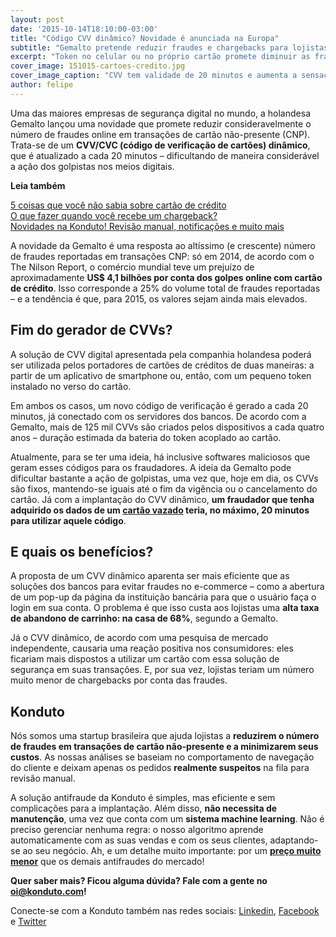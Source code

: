 ```yaml
---
layout: post		
date: '2015-10-14T18:10:00-03:00'		
title: "Código CVV dinâmico? Novidade é anunciada na Europa"		
subtitle: "Gemalto pretende reduzir fraudes e chargebacks para lojistas"		
excerpt: "Token no celular ou no próprio cartão promete diminuir as fraudes no e-commerce mundial"		
cover_image: 151015-cartoes-credito.jpg		
cover_image_caption: "CVV tem validade de 20 minutos e aumenta a sensação de segurança nas transações. Imagem: <a href='https://www.flickr.com/photos/armydre2008/'>armydre2008</a>"		
author: felipe		
---
```

Uma das maiores empresas de segurança digital no mundo, a holandesa Gemalto lançou uma novidade que promete reduzir consideravelmente o número de fraudes online em transações de cartão não-presente (CNP). Trata-se de um **CVV/CVC (código de verificação de cartões) dinâmico**, que é atualizado a cada 20 minutos – dificultando de maneira considerável a ação dos golpistas nos meios digitais. 		
	
**Leia também**

[5 coisas que você não sabia sobre cartão de crédito](https://blog.konduto.com/pt/2014/09/5-coisas-que-voce-nao-sabia-sobre-cartao-de-credito/)  
[O que fazer quando você recebe um chargeback?](https://blog.konduto.com/pt/2014/09/o-que-fazer-quando-recebe-o-primeiro-chargeback/)  
[Novidades na Konduto! Revisão manual, notificações e muito mais](https://blog.konduto.com/pt/2015/09/novidades-da-konduto-setembro-2015/)		
		
A novidade da Gemalto é uma resposta ao altíssimo (e crescente) número de fraudes reportadas em transações CNP: só em 2014, de acordo com o The Nilson Report, o comércio mundial teve um prejuízo de aproximadamente **US$ 4,1 bilhões por conta dos golpes online com cartão de crédito**. Isso corresponde a 25% do volume total de fraudes reportadas – e a tendência é que, para 2015, os valores sejam ainda mais elevados. 		
	
## Fim do gerador de CVVs?		

A solução de CVV digital apresentada pela companhia holandesa poderá ser utilizada pelos portadores de cartões de créditos de duas maneiras: a partir de um aplicativo de smartphone ou, então, com um pequeno token instalado no verso do cartão. 		
		
Em ambos os casos, um novo código de verificação é gerado a cada 20 minutos, já conectado com os servidores dos bancos. De acordo com a Gemalto, mais de 125 mil CVVs são criados pelos dispositivos a cada quatro anos – duração estimada da bateria do token acoplado ao cartão. 		
		
Atualmente, para se ter uma ideia, há inclusive softwares maliciosos que geram esses códigos para os fraudadores. A ideia da Gemalto pode dificultar bastante a ação de golpistas, uma vez que, hoje em dia, os CVVs são fixos, mantendo-se iguais até o fim da vigência ou o cancelamento do cartão. Já com a implantação do CVV dinâmico, **um fraudador que tenha adquirido os dados de um [cartão vazado](https://blog.konduto.com/pt/2015/03/as-causas-da-fraude-parte-2/) teria, no máximo, 20 minutos para utilizar aquele código**. 		
	
## E quais os benefícios?		
		
A proposta de um CVV dinâmico aparenta ser mais eficiente que as soluções dos bancos para evitar fraudes no e-commerce – como a abertura de um pop-up da página da instituição bancária para que o usuário faça o login em sua conta. O problema é que isso custa aos lojistas uma **alta taxa de abandono de carrinho: na casa de 68%**, segundo a Gemalto. 		
		
Já o CVV dinâmico, de acordo com uma pesquisa de mercado independente, causaria uma reação positiva nos consumidores: eles ficariam mais dispostos a utilizar um cartão com essa solução de segurança em suas transações. E, por sua vez, lojistas teriam um número muito menor de chargebacks por conta das fraudes.		
	
## Konduto		
		
Nós somos uma startup brasileira que ajuda lojistas a **reduzirem o número de fraudes em transações de cartão não-presente e a minimizarem seus custos**. As nossas análises se baseiam no comportamento de navegação do cliente e deixam apenas os pedidos **realmente suspeitos** na fila para revisão manual. 		
		
A solução antifraude da Konduto é simples, mas eficiente e sem complicações para a implantação. Além disso, **não necessita de manutenção**, uma vez que conta com um **sistema machine learning**. Não é preciso gerenciar nenhuma regra: o nosso algoritmo aprende automaticamente com as suas vendas e com os seus clientes, adaptando-se ao  seu negócio. Ah, e um detalhe muito importante: por um **[preço muito menor](https://www.konduto.com/pt/pricing)** que os demais antifraudes do mercado! 		
			
**Quer saber mais? Ficou alguma dúvida? Fale com a gente no [oi@konduto.com](mailto:oi@konduto.com)!**		
		
Conecte-se com a Konduto também nas redes sociais: [Linkedin](https://www.linkedin.com/company/konduto), [Facebook](https://www.facebook.com/konduto) e [Twitter](https://twitter.com/KondutoBR)